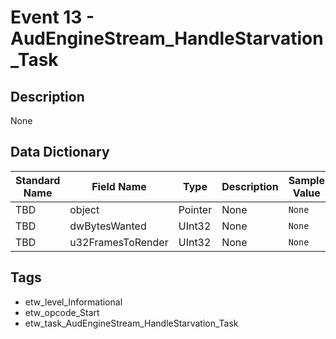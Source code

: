 # Event 13 - AudEngineStream_HandleStarvation_Task

## Description
None

## Data Dictionary
|Standard Name|Field Name|Type|Description|Sample Value|
|---|---|---|---|---|
|TBD|object|Pointer|None|`None`|
|TBD|dwBytesWanted|UInt32|None|`None`|
|TBD|u32FramesToRender|UInt32|None|`None`|

## Tags
* etw_level_Informational
* etw_opcode_Start
* etw_task_AudEngineStream_HandleStarvation_Task
